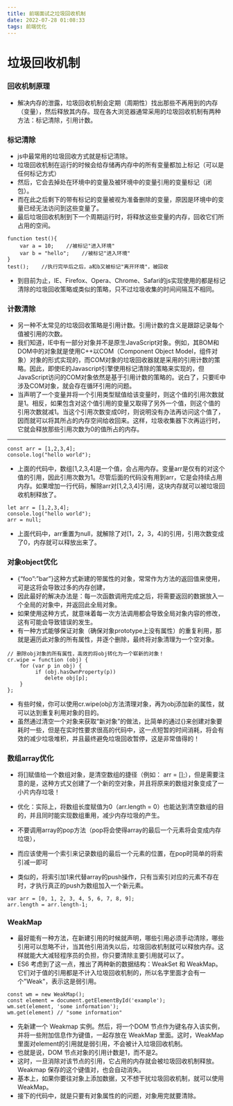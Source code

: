 ```yaml
---
title: 前端面试之垃圾回收机制
date: 2022-07-28 01:08:33
tags: 前端优化
---
```


# 垃圾回收机制

### 回收机制原理

* 解决内存的泄露，垃圾回收机制会定期（周期性）找出那些不再用到的内存（变量），然后释放其内存。现在各大浏览器通常采用的垃圾回收机制有两种方法：标记清除，引用计数。

### 标记清除

* js中最常用的垃圾回收方式就是标记清除。
* 垃圾回收机制在运行的时候会给存储再内存中的所有变量都加上标记（可以是任何标记方式）
* 然后，它会去掉处在环境中的变量及被环境中的变量引用的变量标记（闭包）。
* 而在此之后剩下的带有标记的变量被视为准备删除的变量，原因是环境中的变量已经无法访问到这些变量了。
* 最后垃圾回收机制到下一个周期运行时，将释放这些变量的内存，回收它们所占用的空间。
```
function test(){
    var a = 10;    //被标记"进入环境"
    var b = "hello";    //被标记"进入环境"
}
test();    //执行完毕后之后，a和b又被标记"离开环境"，被回收
```

* 到目前为止，IE、Firefox、Opera、Chrome、Safari的js实现使用的都是标记清除的垃圾回收策略或类似的策略，只不过垃圾收集的时间间隔互不相同。

### 计数清除

* 另一种不太常见的垃圾回收策略是引用计数。引用计数的含义是跟踪记录每个值被引用的次数。
* 我们知道，IE中有一部分对象并不是原生JavaScript对象。例如，其BOM和DOM中的对象就是使用C++以COM（Component Object 
Model，组件对象）对象的形式实现的，而COM对象的垃圾回收器就是采用的引用计数的策略。因此，即使IE的Javascript引擎使用标记清除的策略来实现的，但JavaScript访问的COM对象依然是基于引用计数的策略的。说白了，只要IE中涉及COM对象，就会存在循环引用的问题。
* 当声明了一个变量并将一个引用类型赋值给该变量时，则这个值的引用次数就是1。相反，如果包含对这个值引用的变量又取得了另外一个值，则这个值的引用次数就减1。当这个引用次数变成0时，则说明没有办法再访问这个值了，因而就可以将其所占的内存空间给收回来。这样，垃圾收集器下次再运行时，它就会释放那些引用次数为0的值所占的内存。

----

```
const arr = [1,2,3,4];
console.log("hello world");
```

* 上面的代码中，数组[1,2,3,4]是一个值，会占用内存。变量arr是仅有的对这个值的引用，因此引用次数为1。尽管后面的代码没有用到arr，它是会持续占用内存。如果增加一行代码，解除arr对[1,2,3,4]引用，这块内存就可以被垃圾回收机制释放了。

```
let arr = [1,2,3,4];
console.log("hello world");
arr = null;
```

* 上面代码中，arr重置为null，就解除了对[1，2，3，4]的引用，引用次数变成了0，内存就可以释放出来了。

### 对象object优化

* {“foo”:”bar”}这种方式新建的带属性的对象，常常作为方法的返回值来使用，可是这将会导致过多的内存创建，
* 因此最好的解决办法是：每一次函数调用完成之后，将需要返回的数据放入一个全局的对象中，并返回此全局对象。
* 如果使用这种方式，就意味着每一次方法调用都会导致全局对象内容的修改，这有可能会导致错误的发生。
* 有一种方式能够保证对象（确保对象prototype上没有属性）的重复利用，那就是遍历此对象的所有属性，并逐个删除，最终将对象清理为一个空对象。
```
// 删除obj对象的所有属性，高效的将obj转化为一个崭新的对象！
cr.wipe = function (obj) {
    for (var p in obj) {
         if (obj.hasOwnProperty(p))
            delete obj[p];
    }
};
```
* 有些时候，你可以使用cr.wipe(obj)方法清理对象，再为obj添加新的属性，就可以达到重复利用对象的目的。
* 虽然通过清空一个对象来获取“新对象”的做法，比简单的通过{}来创建对象要耗时一些，但是在实时性要求很高的代码中，这一点短暂的时间消耗，将会有效的减少垃圾堆积，并且最终避免垃圾回收暂停，这是非常值得的！

### 数组array优化

* 将[]赋值给一个数组对象，是清空数组的捷径（例如： arr = [];），但是需要注意的是，这种方式又创建了一个新的空对象，并且将原来的数组对象变成了一小片内存垃圾！
* 优化：实际上，将数组长度赋值为0（arr.length = 0）也能达到清空数组的目的，并且同时能实现数组重用，减少内存垃圾的产生。

* 不要调用array的pop方法（pop将会使得array的最后一个元素将会变成内存垃圾），
* 而应该使用一个索引来记录数组的最后一个元素的位置，在pop时简单的将索引减一即可
* 类似的，将索引加1来代替array的push操作，只有当索引对应的元素不存在时，才执行真正的push为数组加入一个新元素。
```
var arr = [0, 1, 2, 3, 4, 5, 6, 7, 8, 9];
arr.length = arr.length-1;
```

### WeakMap

* 最好能有一种方法，在新建引用的时候就声明，哪些引用必须手动清除，哪些引用可以忽略不计，当其他引用消失以后，垃圾回收机制就可以释放内存。这样就能大大减轻程序员的负担，你只要清除主要引用就可以了。
* ES6 考虑到了这一点，推出了两种新的数据结构：WeakSet 和 WeakMap。它们对于值的引用都是不计入垃圾回收机制的，所以名字里面才会有一个"Weak"，表示这是弱引用。

```
const wm = new WeakMap();
const element = document.getElementById('example');
wm.set(element, 'some information');
wm.get(element) // "some information"
```

* 先新建一个 Weakmap 实例。然后，将一个DOM 节点作为键名存入该实例，并将一些附加信息作为键值，一起存放在 WeakMap 里面。这时，WeakMap 里面对element的引用就是弱引用，不会被计入垃圾回收机制。
* 也就是说，DOM 节点对象的引用计数是1，而不是2。
* 这时，一旦消除对该节点的引用，它占用的内存就会被垃圾回收机制释放。Weakmap 保存的这个键值对，也会自动消失。
* 基本上，如果你要往对象上添加数据，又不想干扰垃圾回收机制，就可以使用 WeakMap。
* 接下的代码中，就是只要有对象属性的的问题，对象用完就要清除。